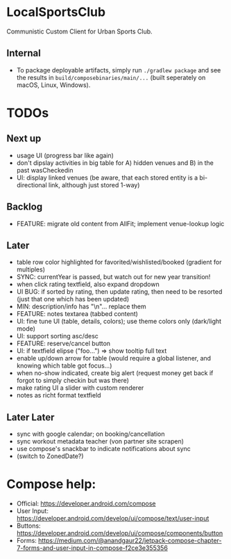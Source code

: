 # LocalSportsClub

Communistic Custom Client for Urban Sports Club.

## Internal

* To package deployable artifacts, simply run `./gradlew package` and see the results
  in `build/composebinaries/main/...` (built seperately on macOS, Linux, Windows).

# TODOs

## Next up

* usage UI (progress bar like again)
* don't dipslay activities in big table for A) hidden venues and B) in the past wasCheckedin
* UI: display linked venues (be aware, that each stored entity is a bi-directional link, although just stored 1-way)

## Backlog

* FEATURE: migrate old content from AllFit; implement venue-lookup logic

## Later

* table row color highlighted for favorited/wishlisted/booked (gradient for multiples)
* SYNC: currentYear is passed, but watch out for new year transition!
* when click rating textfield, also expand dropdown
* UI BUG: if sorted by rating, then update rating, then need to be resorted (just that one which has been updated)
* MIN: description/info has "\n"... replace them
* FEATURE: notes textarea (tabbed content)
* UI: fine tune UI (table, details, colors); use theme colors only (dark/light mode)
* UI: support sorting asc/desc
* FEATURE: reserve/cancel button
* UI: if textfield elipse ("foo...") => show tooltip full text
* enable up/down arrow for table (would require a global listener, and knowing which table got focus...)
* when no-show indicated, create big alert (request money get back if forgot to simply checkin but was there)
* make rating UI a slider with custom renderer
* notes as richt format textfield

## Later Later

* sync with google calendar; on booking/cancellation
* sync workout metadata teacher (von partner site scrapen)
* use compose's snackbar to indicate notifications about sync
* (switch to ZonedDate?)

# Compose help:

* Official: https://developer.android.com/compose
* User Input: https://developer.android.com/develop/ui/compose/text/user-input
* Buttons: https://developer.android.com/develop/ui/compose/components/button
* Forms: https://medium.com/@anandgaur22/jetpack-compose-chapter-7-forms-and-user-input-in-compose-f2ce3e355356
